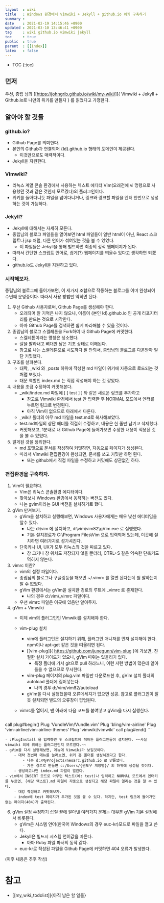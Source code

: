 ```yaml
---
layout  : wiki
title   : Windows 환경에서 Vimwiki + Jekyll + github.io 위키 구축하기
summary : 
date    : 2021-02-19 14:15:46 +0900
updated : 2021-03-10 13:46:41 +0900
tag     : wiki github.io vimwiki jekyll
toc     : true
public  : true
parent  : [[index]] 
latex   : false
---
```

* TOC
{:toc}

## 먼저

우선, 종립 님의 [[https://johngrib.github.io/wiki/my-wiki/]]{ Vimwiki + Jekyll + Github.io로 나만의 위키를 만들자 } 를 읽었다고 가정한다.

## 알아야 할 것들

### github.io?

- Github Page를 의미한다. 
- 본인의 Github과 연결되어 {Id}.github.io 형태의 도메인이 제공된다. 
	- 이것만으로도 매력적이다.
- Jekyll을 지원한다.
	
### Vimwiki?

- 리눅스 계열 콘솔 환경에서 사용하는 텍스트 에디터 Vim(오래전에 vi 명령으로 사용했던 것과 같은 것인지 모르겠다)의 플러그인이다.
- 위키를 돌아다니듯 파일을 넘어다니거나, 링크와 링크할 파일을 엔터 한번으로 생성하는 것이 가능하다.

### Jekyll?

- Jekyll에 대해서는 자세히 모른다.
- 종립님의 블로그 파일들을 열어보면 html 파일들이 일반 html이 아닌, React 스크립트나 jsp 처럼, 다른 언어가 섞여있는 것을 볼 수 있었다.
	- 이 파일들은 Jekyll을 통해 빌드하면 최종의 정적 웹페이지가 된다.
- 따라서 간단한 스크립트 언어로, 쉽게(?) 웹페이지를 띄울수 있다고 생각하면 되겠다.
- github.io도 Jekyll을 지원하고 있다.

### 시작해보자.

종립님의 블로그에 들어가보면, 이 세가지 조합으로 작동하는 블로그를 이미 완성되어 수년째 운영중이다. 따라서 사용 방법만 익히면 된다.

1. 우선 Github 사용자로써, Github Page를 생성해야 한다.
	- 오래되어 잘 기억은 나지 않으나, 이름이 {본인 Id}.github.io 인 공개 리포지터리를 만드는 것으로 시작한다.
	- 아마 Github Page를 검색하면 쉽게 따라해볼 수 있을 것이다.
2. 종립님의 블로그 스켈레톤을 Fork하여 내 Github Page에 커밋한다.
	- 스켈레톤이라는 명칭은 생소했다.
	- 살을 발라내고 뼈대만 남은 기초 상태로 이해된다.
	- 참고로 나는 스켈레톤으로 시도하다 잘 안되서, 종립님의 블로그를 다운받아 일단 커밋했다.
3. 구조를 살펴본다.
	- 대략, _wiki 와 _posts 하위에 작성한 md 파일이 위키에 자동으로 로드되는 것처럼 보였다.
	- 대문 역할인 index.md 는 직접 작성해야 하는 것 같았다.
4. 내용을 조금 수정하여 커밋해본다.
	- _wiki/index.md 파일에 [ [ test ] ] 와 같은 새로운 링크를 추가하고
		- 참고로 Vimwiki 환경에서 test 만 입력한 후 NORMAL 모드에서 엔터를 누르면 링크로 변경된다.
		- 아직 Vim이 없으므로 아래에서 다룬다.
	- _wiki/ 폴더의 아무 md 파일을 test.md로 복사해보았다.
	- test.md파일의 상단 헤더를 적절히 수정하고, 내용은 한 줄만 남기고 삭제했다.
	- 커밋해보고, 1분내로 내 Github Page에 들어가보면 수정한 내용이 적용된 것을 볼 수 있었다.
5. 알게된 것을 정리한다.
	- md 포맷으로 문서를 작성하여 커밋하면, 자동으로 페이지가 생성된다. 
	- 따라서 Vimwiki 편집환경이 완성되면, 문서를 쓰고 커밋만 하면 된다.
		- 또는 github에서 직접 파일을 수정하고 커밋해도 상관없긴 하다.

### 편집환경을 구축하자.

1. Vim이 필요하다.
	- Vim은 리눅스 콘솔환경 에디터이다.
	- 찾아보니 Windows 환경에서 동작하는 버전도 있다.
	- 나는 gvim이라는 GUI 버전을 설치하기로 했다.
2. gVim 만져보기.
	- gVim을 설치하고 실행해보면, Windows 사용자에게는 매우 낯선 에디터임을 알수 있다.
		- 나는 d:\vim 에 설치하고, d:\vim\vim82\gVim.exe 로 실행했다.
		- 기본 설치경로가 C:\Program Files\Vim 으로 입력되어 있는데, 이곳에 설치하면 여러가지로 성가셔진다.
	- 단축키나 UI, UX가 모두 리눅스의 것을 따르고 있다.
		- 창 크기나 창 위치도 저장되지 않을 뿐더러, CTRL+S 같은 익숙한 단축키도 먹히지 않는다.
4. vimrc 이란?
	- vim의 설정 파일이다.
	- 종립님의 블로그나 구글링등을 해보면 ~/.vimrc 를 열면 된다는데 뭘 말하는지 알 수 없었다.
	- gVim 환경에서는 gVim을 설치한 경로의 루트에 _vimrc 로 존재한다. 
		- 나의 경우 d:/vim/_vimrc 파일이다.
	- 우선 vimrc 파일은 이곳에 있음만 알아두자.
5. gVim + Vimwiki
	- 이제 vim의 플러그인인 Vimwiki를 설치해야 한다.
	- vim-plug 설치
		- vim에 플러그인은 설치하기 위해, 플러그인 매니저를 먼저 설치해야 한다. npm이나 apt-get 같은 것을 떠올리면 된다.
		- [[vim-plug]]{ https://github.com/junegunn/vim-plug }에 가보면, 친절한 설치 가이드가 있으나, gVim 따위는 있을리가 없다.
			- 특정 폴더에 가서 git으로 pull 하라느니, 이런 저런 방법이 많은데 알아들을 수 없으므로 무시한다.
		- vim-plug 페이지의 plug.vim 파일만 다운로드한 후, gVim 설치 폴더의 autoload 폴더에 집어넣는다.
			- 나의 경우 d:/vim/vim82/autoload
		- gVim을 다시 실행했을때 오류메세지가 없으면 성공. 참고로 플러그인이 잘못 설치되면 별도의 오류창이 팝업된다.
	- vimrc를 열어서, 맨 아래에 다음 코드를 붙여넣고 gVim을 다시 실행한다.

		```
call plug#begin()
Plug 'VundleVim/Vundle.vim'
Plug 'bling/vim-airline'
Plug 'vim-airline/vim-airline-themes'
Plug 'vimwiki/vimwiki'
call plug#end()
		```

	- :PlugInstall 을 입력하면 위 스크립트에 적어둔 플러그인들이 설치된다. ~~사실 vimwiki 외에 뭐하는 플러그인인지 모르겠다.~~
	- gVim을 다시 실행해보면, 메뉴에 Vimwiki가 보일것이다.
		- 대략 첫번째 메뉴를 눌러보면, 위키 홈 폴더를 생성하겠다고 한다.
			- 나는 d:/MyProjects/neoarc.github.io 로 만들었다.
			- 기본 경로로 만들면 c:/Users/{윈도우 계정명}/ 의 하위에 생성될 것이다.
		- 생성하고나면 index.md 파일이 열린다.
	- vim에서 INSERT 모드로 아무런 텍스트(예: test)나 입력하고 NORMAL 모드에서 엔터키를 누르면, {해당 텍스트}.md 파일이 자동으로 생성되고 해당 파일이 열리는 것을 알 수 있다.
		- 대강 작성하고 커밋해보자.
		- index에 test 페이지가 추가된 것을 볼 수 있다. 하지만, test 링크에 들어가면 없는 페이지(404)가 출력된다.
6. gVim 설정 수정하기
삽질 끝에 알아낸 여러가지 문제는 대부분 gVim 기본 설정에서 비롯된다.
	- gVim은 시스템 언어(한국어 Windows의 경우 euc-kr)모드로 파일을 열고 쓴다.
	- Jekyll은 빌드시 시스템 언어값을 따른다.
		- 아마 Ruby 파일 파서의 동작 같다.
	- euc-kr로 작성된 파일을 Github Page에 커밋하면 404 오류가 발생한다.
	
(이후 내용은 추후 작성)

# 참고

* [[my_wiki_todolist]]{아직 남은 할 일들}


